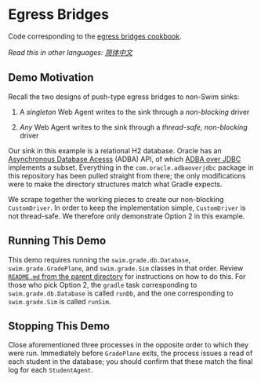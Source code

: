 # Egress Bridges

Code corresponding to the [egress bridges cookbook](https://swim.dev/tutorials/egress-bridges/).

*Read this in other languages: [简体中文](README.zh-cn.md)*

## Demo Motivation

Recall the two designs of push-type egress bridges to non-Swim sinks:

1. A *singleton* Web Agent writes to the sink through a *non-blocking* driver

2. *Any* Web Agent writes to the sink through a *thread-safe, non-blocking* driver

Our sink in this example is a relational H2 database. Oracle has an [Asynchronous Database Acesss](https://blogs.oracle.com/java/jdbc-next:-a-new-asynchronous-api-for-connecting-to-a-database) (ADBA) API, of which [ADBA over JDBC](https://github.com/oracle/oracle-db-examples/tree/master/java/AoJ) implements a subset. Everything in the `com.oracle.adbaoverjdbc` package in this repository has been pulled straight from there; the only modifications were to make the directory structures match what Gradle expects.

We scrape together the working pieces to create our non-blocking `CustomDriver`. In order to keep the implementation simple, `CustomDriver` is not thread-safe. We therefore only demonstrate Option 2 in this example.

## Running This Demo

This demo requires running the `swim.grade.db.Database`, `swim.grade.GradePlane`, and `swim.grade.Sim` classes in that order. Review [`README.md` from the parent directory](../README.md) for instructions on how to do this. For those who pick Option 2, the `gradle` task corresponding to `swim.grade.db.Database` is called `runDb`, and the one corresponding to `swim.grade.Sim` is called `runSim`.

## Stopping This Demo

Close aforementioned three processes in the opposite order to which they were run. Immediately before `GradePlane` exits, the process issues a read of each student in the database; you should confirm that these match the final log for each `StudentAgent`.
